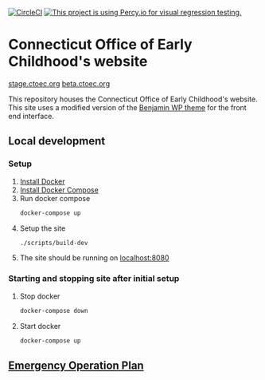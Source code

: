 [![CircleCI](https://circleci.com/gh/ctoec/ctoec.svg?style=svg)](https://circleci.com/gh/ctoec/ctoec)
[![This project is using Percy.io for visual regression testing.](https://percy.io/static/images/percy-badge.svg)](https://percy.io/skylight/ctoec-website)

# Connecticut Office of Early Childhood's website
[stage.ctoec.org](http://stage.ctoec.org/learn-more/)
[beta.ctoec.org](https://beta.ctoec.org/learn-more/)

This repository houses the Connecticut Office of Early Childhood's website. This site uses a modified version of the [Benjamin WP theme](https://github.com/matthewcrist/benjamin) for the front end interface.

## Local development
### Setup 
1. [Install Docker](https://docs.docker.com/install/) 
1. [Install Docker Compose](https://docs.docker.com/compose/install/)
1. Run docker compose
    ```bash
    docker-compose up
    ```
1. Setup the site
    ```bash
    ./scripts/build-dev
    ```
1. The site should be running on [localhost:8080](http://localhost:8080)

### Starting and stopping site after initial setup
1. Stop docker
    ```bash
    docker-compose down
    ```
1. Start docker
    ```bash
    docker-compose up
    ```

## [Emergency Operation Plan](security-compliance/EMERGENCY_OPERATION_PLAN.md)
